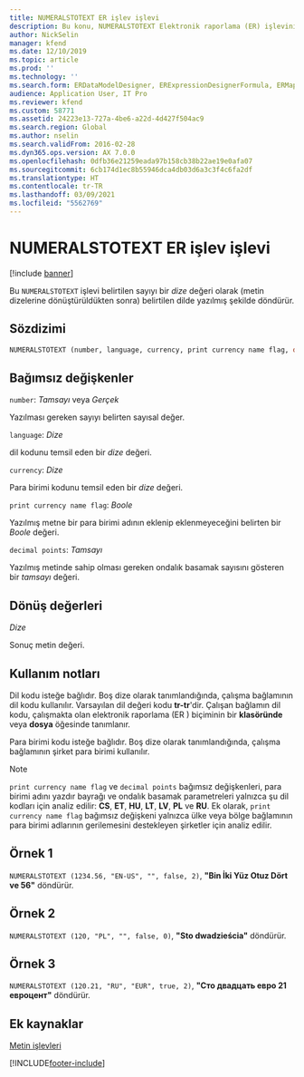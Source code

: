 ```yaml
---
title: NUMERALSTOTEXT ER işlev işlevi
description: Bu konu, NUMERALSTOTEXT Elektronik raporlama (ER) işlevinin nasıl kullanıldığı hakkında bilgi sağlar.
author: NickSelin
manager: kfend
ms.date: 12/10/2019
ms.topic: article
ms.prod: ''
ms.technology: ''
ms.search.form: ERDataModelDesigner, ERExpressionDesignerFormula, ERMappedFormatDesigner, ERModelMappingDesigner
audience: Application User, IT Pro
ms.reviewer: kfend
ms.custom: 58771
ms.assetid: 24223e13-727a-4be6-a22d-4d427f504ac9
ms.search.region: Global
ms.author: nselin
ms.search.validFrom: 2016-02-28
ms.dyn365.ops.version: AX 7.0.0
ms.openlocfilehash: 0dfb36e21259eada97b158cb38b22ae19e0afa07
ms.sourcegitcommit: 6cb174d1ec8b55946dca4db03d6a3c3f4c6fa2df
ms.translationtype: HT
ms.contentlocale: tr-TR
ms.lasthandoff: 03/09/2021
ms.locfileid: "5562769"
---
```

# <a name="numeralstotext-er-function"></a>NUMERALSTOTEXT ER işlev işlevi

[!include [banner](../includes/banner.md)]

Bu `NUMERALSTOTEXT` işlevi belirtilen sayıyı bir *dize* değeri olarak (metin dizelerine dönüştürüldükten sonra) belirtilen dilde yazılmış şekilde döndürür.

## <a name="syntax"></a>Sözdizimi

```vb
NUMERALSTOTEXT (number, language, currency, print currency name flag, decimal points)
```

## <a name="arguments"></a>Bağımsız değişkenler

`number`: *Tamsayı* veya *Gerçek*

Yazılması gereken sayıyı belirten sayısal değer.

`language`: *Dize*

dil kodunu temsil eden bir *dize* değeri.

`currency`: *Dize*

Para birimi kodunu temsil eden bir *dize* değeri.

`print currency name flag`: *Boole*

Yazılmış metne bir para birimi adının eklenip eklenmeyeceğini belirten bir *Boole* değeri.

`decimal points`: *Tamsayı*

Yazılmış metinde sahip olması gereken ondalık basamak sayısını gösteren bir *tamsayı* değeri.

## <a name="return-values"></a>Dönüş değerleri

*Dize*

Sonuç metin değeri.

## <a name="usage-notes"></a>Kullanım notları

Dil kodu isteğe bağlıdır. Boş dize olarak tanımlandığında, çalışma bağlamının dil kodu kullanılır. Varsayılan dil değeri kodu **tr-tr**'dir. Çalışan bağlamın dil kodu, çalışmakta olan elektronik raporlama (ER ) biçiminin bir **klasöründe** veya **dosya** öğesinde tanımlanır.

Para birimi kodu isteğe bağlıdır. Boş dize olarak tanımlandığında, çalışma bağlamının şirket para birimi kullanılır.

> [!NOTE] 
> `print currency name flag` ve `decimal points` bağımsız değişkenleri, para birimi adını yazdır bayrağı ve ondalık basamak parametreleri yalnızca şu dil kodları için analiz edilir: **CS**, **ET**, **HU**, **LT**, **LV**, **PL** ve **RU**. Ek olarak, `print currency name flag` bağımsız değişkeni yalnızca ülke veya bölge bağlamının para birimi adlarının gerilemesini destekleyen şirketler için analiz edilir.

## <a name="example-1"></a>Örnek 1

`NUMERALSTOTEXT (1234.56, "EN-US", "", false, 2)`, **"Bin İki Yüz Otuz Dört ve 56"** döndürür.

## <a name="example-2"></a>Örnek 2

`NUMERALSTOTEXT (120, "PL", "", false, 0)`, **"Sto dwadzieścia"** döndürür. 

## <a name="example-3"></a>Örnek 3

`NUMERALSTOTEXT (120.21, "RU", "EUR", true, 2)`, **"Сто двадцать евро 21 евроцент"** döndürür.

## <a name="additional-resources"></a>Ek kaynaklar

[Metin işlevleri](er-functions-category-text.md)


[!INCLUDE[footer-include](../../../includes/footer-banner.md)]